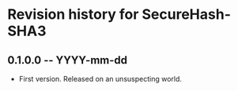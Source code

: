 # Revision history for SecureHash-SHA3

## 0.1.0.0 -- YYYY-mm-dd

* First version. Released on an unsuspecting world.
